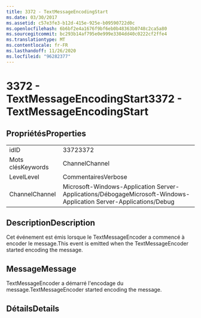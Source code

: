 ```yaml
---
title: 3372 - TextMessageEncodingStart
ms.date: 03/30/2017
ms.assetid: c57e3fe3-b12d-415e-925e-b09590722d0c
ms.openlocfilehash: 6b6bf2e4a1676f9bf6eb0b48363b0748c2ca5a80
ms.sourcegitcommit: bc293b14af795e0e999e3304dd40c0222cf2ffe4
ms.translationtype: MT
ms.contentlocale: fr-FR
ms.lasthandoff: 11/26/2020
ms.locfileid: "96282377"
---
```

# <a name="3372---textmessageencodingstart"></a><span data-ttu-id="67644-102">3372 - TextMessageEncodingStart</span><span class="sxs-lookup"><span data-stu-id="67644-102">3372 - TextMessageEncodingStart</span></span>

## <a name="properties"></a><span data-ttu-id="67644-103">Propriétés</span><span class="sxs-lookup"><span data-stu-id="67644-103">Properties</span></span>  
  
|||  
|-|-|  
|<span data-ttu-id="67644-104">id</span><span class="sxs-lookup"><span data-stu-id="67644-104">ID</span></span>|<span data-ttu-id="67644-105">3372</span><span class="sxs-lookup"><span data-stu-id="67644-105">3372</span></span>|  
|<span data-ttu-id="67644-106">Mots clés</span><span class="sxs-lookup"><span data-stu-id="67644-106">Keywords</span></span>|<span data-ttu-id="67644-107">Channel</span><span class="sxs-lookup"><span data-stu-id="67644-107">Channel</span></span>|  
|<span data-ttu-id="67644-108">Level</span><span class="sxs-lookup"><span data-stu-id="67644-108">Level</span></span>|<span data-ttu-id="67644-109">Commentaires</span><span class="sxs-lookup"><span data-stu-id="67644-109">Verbose</span></span>|  
|<span data-ttu-id="67644-110">Channel</span><span class="sxs-lookup"><span data-stu-id="67644-110">Channel</span></span>|<span data-ttu-id="67644-111">Microsoft-Windows-Application Server-Applications/Débogage</span><span class="sxs-lookup"><span data-stu-id="67644-111">Microsoft-Windows-Application Server-Applications/Debug</span></span>|  
  
## <a name="description"></a><span data-ttu-id="67644-112">Description</span><span class="sxs-lookup"><span data-stu-id="67644-112">Description</span></span>  

 <span data-ttu-id="67644-113">Cet événement est émis lorsque le TextMessageEncoder a commencé à encoder le message.</span><span class="sxs-lookup"><span data-stu-id="67644-113">This event is emitted when the TextMessageEncoder started encoding the message.</span></span>  
  
## <a name="message"></a><span data-ttu-id="67644-114">Message</span><span class="sxs-lookup"><span data-stu-id="67644-114">Message</span></span>  

 <span data-ttu-id="67644-115">TextMessageEncoder a démarré l'encodage du message.</span><span class="sxs-lookup"><span data-stu-id="67644-115">TextMessageEncoder started encoding the message.</span></span>  
  
## <a name="details"></a><span data-ttu-id="67644-116">Détails</span><span class="sxs-lookup"><span data-stu-id="67644-116">Details</span></span>
